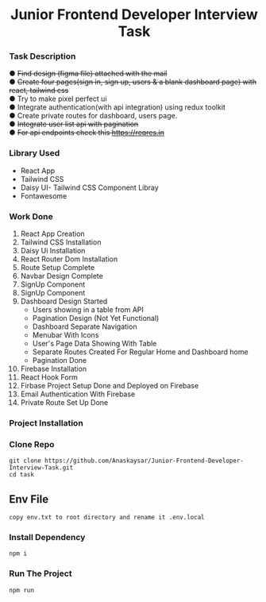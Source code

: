 <h1 align="center">Junior Frontend Developer Interview Task</h1>

### Task Description

● <del> Find design (figma file) attached with the mail </del> \
● <del> Create four pages(sign in, sign up, users & a blank dashboard page) with react, tailwind 
css </del> \
● Try to make pixel perfect ui \
● Integrate authentication(with api integration) using redux toolkit \
● Create private routes for dashboard, users page. \
● <del>Integrate user list api with pagination </del> \
● <del> For api endpoints check this https://reqres.in </del>

### Library Used

- React App
- Tailwind CSS 
- Daisy UI- Tailwind CSS Component Libray 
- Fontawesome 

### Work Done

1. React App Creation
2. Tailwind CSS Installation
3. Daisy Ui Installation
4. React Router Dom Installation
5. Route Setup Complete
6. Navbar Design Complete
7. SignUp Component 
8. SignUp Component
6. Dashboard Design Started
    - Users showing in a table from API
    - Pagination Design  (Not Yet Functional)
    - Dashboard Separate Navigation 
    - Menubar With Icons 
    - User's Page Data Showing With Table
    - Separate Routes Created For Regular Home and Dashboard home
    - Pagination Done
7. Firebase Installation
8. React Hook Form
9. Firbase Project Setup Done and Deployed on Firebase
10. Email Authentication With Firebase
11. Private Route Set Up Done

### Project Installation

### Clone Repo
``` 
git clone https://github.com/Anaskaysar/Junior-Frontend-Developer-Interview-Task.git
cd task
```
## Env File
` copy env.txt to root directory and rename it .env.local `
### Install Dependency
``` 
npm i
```
### Run The Project
```
npm run
```
